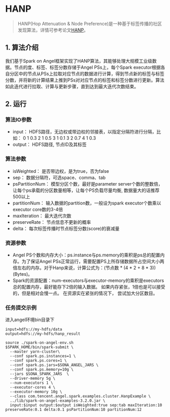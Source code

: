 # HANP

> HANP(Hop Attenuation & Node Preference)是一种基于标签传播的社区发现算法，详情可参考论文[HANP](https://arxiv.org/pdf/0808.2633.pdf）)。

## 1. 算法介绍

我们基于Spark on Angel框架实现了HANP算法，其能够处理大规模工业级数据。节点的度、标签、标签分数存储于Angel PSs上，每个Spark executor根据各自分区中的节点从PSs上拉取对应节点的数据进行计算，得到节点新的标签与标签分数，并将新的计算结果上推到PSs对对应节点的标签和标签分数进行更新。算法如此迭代进行拉取、计算与更新步骤，直到达到最大迭代次数结束。

## 2. 运行

### 算法IO参数

  - input： HDFS路径，无边权或带边权的邻接表，以指定分隔符进行分隔，比如：
        0	1	0.3
        2	1	0.5
        3	1	0.1
        3	2	0.7
        4	1	0.3
  - output： HDFS路径, 节点ID及其标签

### 算法参数

  - isWeighted： 是否带边权，是为true，否为false
  - sep： 数据分隔符，可选space、comma、tab
  - psPartitionNum： 模型分区个数，最好是parameter server个数的整数倍，让每个ps承载的分区数量相等，让每个PS负载尽量均衡, 数据量大的话推荐500以上
  - partitionNum： 输入数据的partition数，一般设为spark executor个数乘以executor core数的3-4倍
  - maxIteration： 最大迭代次数
  - preserveRate： 节点信息不更新的概率
  - delta： 每次标签传播时节点标签分数(score)的衰减量
  
### 资源参数

  - Angel PS个数和内存大小：ps.instance与ps.memory的乘积是ps总的配置内存。为了保证Angel PSs正常运行，需要配置PS上所存储数据所占空间大小两倍左右的内存。对于Hanp来说，计算公式为：(节点数 * (4 * 2 + 8 * 3)) (Bytes)。
  - Spark的资源配置：num-executors与executor-memory的乘积是executors总的配置内存，最好能存下2倍的输入数据。 如果内存紧张，1倍也是可以接受的，但是相对会慢一点。 在资源实在紧张的情况下， 尝试加大分区数目。

### 任务提交示例
进入angel环境bin目录下
```
input=hdfs://my-hdfs/data
output=hdfs://my-hdfs/hanp_result

source ./spark-on-angel-env.sh
$SPARK_HOME/bin/spark-submit \
  --master yarn-cluster\
  --conf spark.ps.instances=1 \
  --conf spark.ps.cores=1 \
  --conf spark.ps.jars=$SONA_ANGEL_JARS \
  --conf spark.ps.memory=10g \
  --jars $SONA_SPARK_JARS  \
  --driver-memory 5g \
  --num-executors 1 \
  --executor-cores 4 \
  --executor-memory 10g \
  --class com.tencent.angel.spark.examples.cluster.HanpExample \
  ../lib/spark-on-angel-examples-3.2.0.jar \
  input:$input output:$output isWeighted:true sep:tab maxIteration:10 preserveRate:0.1 delta:0.1 psPartitionNum:10 partitionNum:12
```
